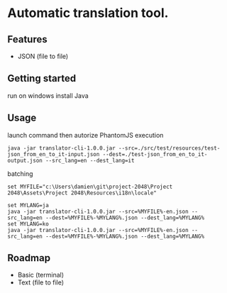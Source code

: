 # Automatic translation tool.

## Features

- JSON (file to file)

## Getting started

run on windows
install Java

## Usage

launch command then autorize PhantomJS execution

```
java -jar translator-cli-1.0.0.jar --src=./src/test/resources/test-json_from_en_to_it-input.json --dest=./test-json_from_en_to_it-output.json --src_lang=en --dest_lang=it
```

batching

```
set MYFILE="c:\Users\damien\git\project-2048\Project 2048\Assets\Project 2048\Resources\i18n\locale"

set MYLANG=ja
java -jar translator-cli-1.0.0.jar --src=%MYFILE%-en.json --src_lang=en --dest=%MYFILE%-%MYLANG%.json --dest_lang=%MYLANG%
set MYLANG=ko
java -jar translator-cli-1.0.0.jar --src=%MYFILE%-en.json --src_lang=en --dest=%MYFILE%-%MYLANG%.json --dest_lang=%MYLANG%
```

## Roadmap

- Basic (terminal)
- Text (file to file)
